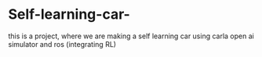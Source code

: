 # Self-learning-car-
this is a project, where we are making a self learning car using carla open ai simulator and ros (integrating RL)
